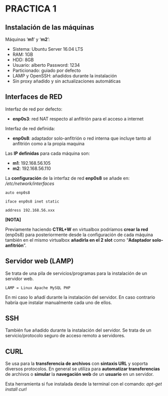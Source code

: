 # PRACTICA 1

## Instalación de las máquinas
Máquinas ‘**m1**’ y ‘**m2**’:

- Sistema: Ubuntu Server 16.04 LTS
- RAM: 1GB
- HDD: 8GB 
- Usuario: alberto   Password: 1234
- Particionado: guiado por defecto
- LAMP y OpenSSH: añadidos durante la instalación
- Sin proxy añadido y sin actualizaciones automáticas

## Interfaces de RED
Interfaz de red por defecto:
 
- **enp0s3**: red NAT respecto al anfitrión para el acceso a internet

Interfaz de red definida:

- **enp0s8**: adaptador solo-anfitrión o red interna que incluye tanto al anfitrión como a la propia maquina

Las **IP definidas** para cada máquina son:

- **m1**:  192.168.56.105
- **m2**:  192.168.56.110

La **configuración** de la interfaz de red **enp0s8** se añade en:
_/etc/network/interfaces_

	auto enp0s8

	iface enp0s8 inet static

	address 192.168.56.xxx


**[NOTA]**

Previamente haciendo **CTRL+W** en virtualbox podríamos **crear la red** (enp0s8) para posteriormente desde la configuración de cada máquina también en el mismo virtualbox **añadirla en el 2 slot** como “**Adaptador solo-anfitrión**”.

## Servidor web (LAMP)
Se trata de una pila de servicios/programas para la instalación de un servidor web.
 
	LAMP = Linux Apache MySQL PHP

En mi caso lo añadí durante la instalación del servidor. En caso contrario habría que instalar manualmente cada uno de ellos.

## SSH
También fue añadido durante la instalación del servidor. Se trata de un servicio/protocolo seguro de acceso remoto a servidores.

## CURL
Se usa para la **transferencia de archivos** con **sintaxis URL** y soporta diversos protocolos. En general se utiliza para **automatizar transferencias** de archivos o **simular** la **navegación web** de un **usuario** en un servidor.

Esta herramienta si fue instalada desde la terminal con el comando: _apt-get install curl_
